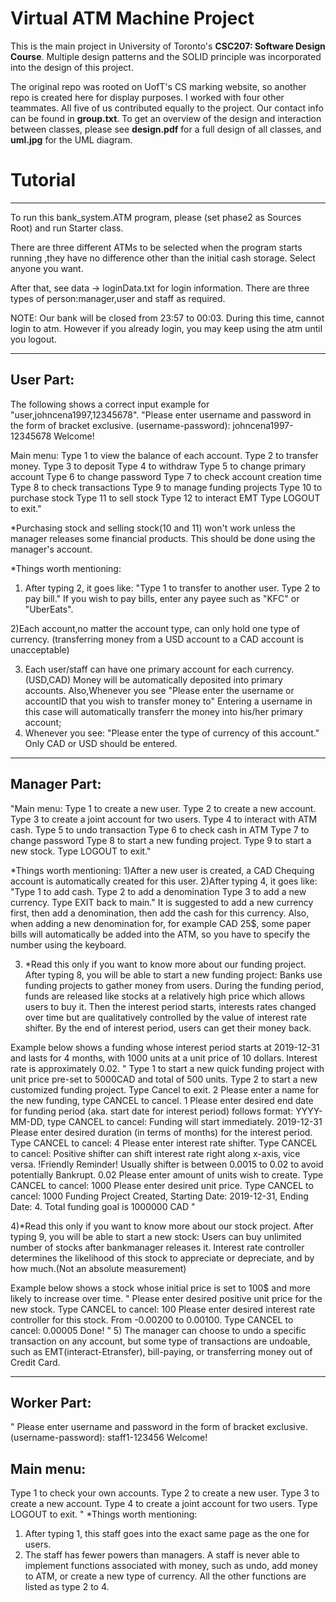 # Virtual ATM Machine Project
This is the main project in University of Toronto's **CSC207: Software Design Course**. Multiple design patterns and the SOLID principle was incorporated into the design of this project.

The original repo was rooted on UofT's CS marking website, so another repo is created here for display purposes. I worked with four other teammates. All five of us contributed equally to the project. Our contact info can be found in **group.txt**.  To get an overview of the design and interaction between classes, please see **design.pdf** for a full design of all classes, and **uml.jpg** for the UML diagram. 

# Tutorial
*****
To run this bank_system.ATM program, please (set phase2 as Sources Root) and run Starter class.

There are three different ATMs to be selected when the program starts running
 ,they have no difference other than the initial cash storage. Select anyone you want.

After that, see data -> loginData.txt for login information.
There are three types of person:manager,user and staff as required.

NOTE: Our bank will be closed from 23:57 to 00:03. During this time, cannot login to atm. However if you already login,
you may keep using the atm until you logout.

********
## User Part:
The following shows a correct input example for "user,johncena1997,12345678".
"Please enter username and password in the form of bracket exclusive.
 (username-password): johncena1997-12345678
 Welcome!

 Main menu:
 Type 1 to view the balance of each account.
 Type 2 to transfer money.
 Type 3 to deposit
 Type 4 to withdraw
 Type 5 to change primary account
 Type 6 to change password
 Type 7 to check account creation time
 Type 8 to check transactions
 Type 9 to manage funding projects
 Type 10 to purchase stock
 Type 11 to sell stock
 Type 12 to interact EMT
 Type LOGOUT to exit."

 *Purchasing stock and selling stock(10 and 11) won't work unless the manager
 releases some financial products. This should be done using the manager's account.

*Things worth mentioning:
1) After typing 2, it goes like:
   "Type 1 to transfer to another user.
    Type 2 to pay bill."
   If you wish to pay bills, enter any payee such as "KFC" or "UberEats".

2)Each account,no matter the account type, can only hold one type of currency.
(transferring money from a USD account to a CAD account is unacceptable)

3) Each user/staff can have one primary account for each currency.(USD,CAD)
    Money will be automatically deposited into primary accounts.
    Also,Whenever you see
     "Please enter the username or accountID that you wish to transfer money to"
     Entering a username in this case will automatically transferr the money into
     his/her primary account;
4) Whenever you see:
    "Please enter the type of currency of this account."
    Only CAD or USD should be entered.

********
## Manager Part:

"Main menu:
Type 1 to create a new user.
Type 2 to create a new account.
Type 3 to create a joint account for two users.
Type 4 to interact with ATM cash.
Type 5 to undo transaction
Type 6 to check cash in ATM
Type 7 to change password
Type 8 to start a new funding project.
Type 9 to start a new stock.
Type LOGOUT to exit."

*Things worth mentioning:
1)After a new user is created, a CAD Chequing account is automatically created for this user.
2)After typing 4, it goes like:
"Type 1 to add cash.
 Type 2 to add a denomination
 Type 3 to add a new currency.
 Type EXIT back to main."
  It is suggested to add a new currency first, then add a denomination, then add
  the cash for this currency.
  Also, when adding a new denomination for, for example CAD 25$,
  some paper bills will automatically be added into the ATM, so you have to specify the
  number using the keyboard.


3) *Read this only if you want to know more about our funding project.
 After typing 8, you will be able to start a new funding project:
 Banks use funding projects to gather money from users. During the funding period,
 funds are released like stocks at a relatively high price which allows users to buy it.
 Then the interest period starts, interests rates changed over time but are qualitatively
 controlled by the value of interest rate shifter. By the end of interest period, users can get
 their money back.

 Example below shows a funding whose interest period starts at 2019-12-31 and lasts for
 4 months, with 1000 units at a unit price of 10 dollars. Interest rate is approximately 0.02.
 "
 Type 1 to start a new quick funding project with unit price pre-set to 5000CAD and total of 500 units.
 Type 2 to start a new customized funding project.
 Type Cancel to exit.
 2
 Please enter a name for the new funding, type CANCEL to cancel.
 1
 Please enter desired end date for funding period (aka. start date for interest period) follows format: YYYY-MM-DD, type CANCEL to cancel:
 Funding will start immediately.
 2019-12-31
 Please enter desired duration (in terms of months) for the interest period. Type CANCEL to cancel:
 4
 Please enter interest rate shifter. Type CANCEL to cancel:
 Positive shifter can shift interest rate right along x-axis, vice versa.
 !Friendly Reminder! Usually shifter is between 0.0015 to 0.02 to avoid potentially Bankrupt.
 0.02
 Please enter amount of units wish to create. Type CANCEL to cancel:
 1000
 Please enter desired unit price. Type CANCEL to cancel:
 1000
 Funding Project Created, Starting Date: 2019-12-31, Ending Date: 4.
 Total funding goal is 1000000 CAD
 "


4)*Read this only if you want to know more about our stock project.
   After typing 9, you will be able to start a new stock:
   Users can buy unlimited number of stocks after bankmanager releases it.
   Interest rate controller determines the likelihood of this stock to appreciate or
   depreciate, and by how much.(Not an absolute measurement)

   Example below shows a stock whose initial price is set to 100$ and more likely
   to increase over time.
   "
   Please enter desired positive unit price for the new stock.
   Type CANCEL to cancel:
   100
   Please enter desired interest rate controller for this stock.
   From -0.00200 to 0.00100.
   Type CANCEL to cancel: 0.00005
   Done!
   "
5) The manager can choose to undo a specific transaction on any account,
but some type of transactions are undoable, such as EMT(interact-Etransfer), bill-paying,
or transferring money out of Credit Card.

********
## Worker Part:
"
Please enter username and password in the form of bracket exclusive.
(username-password): staff1-123456
Welcome!

## Main menu:
Type 1 to check your own accounts.
Type 2 to create a new user.
Type 3 to create a new account.
Type 4 to create a joint account for two users.
Type LOGOUT to exit.
"
*Things worth mentioning:
1) After typing 1, this staff goes into the exact same page as the one for users.
2) The staff has fewer powers than managers. A staff is never able to implement functions associated
with money, such as undo, add money to ATM, or create a new type of currency. All the other
functions are listed as type 2 to 4.
